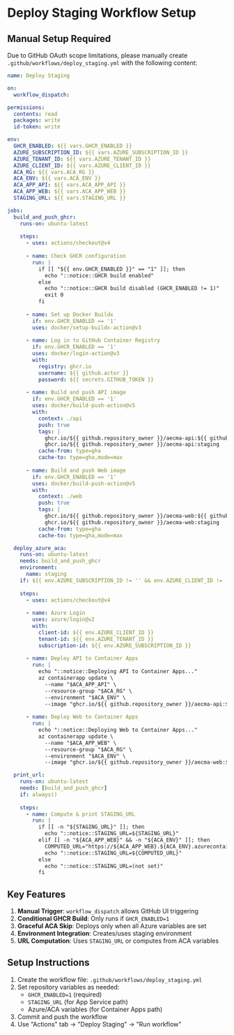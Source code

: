 # Deploy Staging Workflow Setup

## Manual Setup Required

Due to GitHub OAuth scope limitations, please manually create `.github/workflows/deploy_staging.yml` with the following content:

```yaml
name: Deploy Staging

on:
  workflow_dispatch:

permissions:
  contents: read
  packages: write
  id-token: write

env:
  GHCR_ENABLED: ${{ vars.GHCR_ENABLED }}
  AZURE_SUBSCRIPTION_ID: ${{ vars.AZURE_SUBSCRIPTION_ID }}
  AZURE_TENANT_ID: ${{ vars.AZURE_TENANT_ID }}
  AZURE_CLIENT_ID: ${{ vars.AZURE_CLIENT_ID }}
  ACA_RG: ${{ vars.ACA_RG }}
  ACA_ENV: ${{ vars.ACA_ENV }}
  ACA_APP_API: ${{ vars.ACA_APP_API }}
  ACA_APP_WEB: ${{ vars.ACA_APP_WEB }}
  STAGING_URL: ${{ vars.STAGING_URL }}

jobs:
  build_and_push_ghcr:
    runs-on: ubuntu-latest
    
    steps:
      - uses: actions/checkout@v4
      
      - name: Check GHCR configuration
        run: |
          if [[ "${{ env.GHCR_ENABLED }}" == "1" ]]; then
            echo "::notice::GHCR build enabled"
          else
            echo "::notice::GHCR build disabled (GHCR_ENABLED != 1)"
            exit 0
          fi
      
      - name: Set up Docker Buildx
        if: env.GHCR_ENABLED == '1'
        uses: docker/setup-buildx-action@v3
      
      - name: Log in to GitHub Container Registry
        if: env.GHCR_ENABLED == '1'
        uses: docker/login-action@v3
        with:
          registry: ghcr.io
          username: ${{ github.actor }}
          password: ${{ secrets.GITHUB_TOKEN }}
      
      - name: Build and push API image
        if: env.GHCR_ENABLED == '1'
        uses: docker/build-push-action@v5
        with:
          context: ./api
          push: true
          tags: |
            ghcr.io/${{ github.repository_owner }}/aecma-api:${{ github.sha }}
            ghcr.io/${{ github.repository_owner }}/aecma-api:staging
          cache-from: type=gha
          cache-to: type=gha,mode=max
      
      - name: Build and push Web image
        if: env.GHCR_ENABLED == '1'
        uses: docker/build-push-action@v5
        with:
          context: ./web
          push: true
          tags: |
            ghcr.io/${{ github.repository_owner }}/aecma-web:${{ github.sha }}
            ghcr.io/${{ github.repository_owner }}/aecma-web:staging
          cache-from: type=gha
          cache-to: type=gha,mode=max

  deploy_azure_aca:
    runs-on: ubuntu-latest
    needs: build_and_push_ghcr
    environment: 
      name: staging
    if: ${{ env.AZURE_SUBSCRIPTION_ID != '' && env.AZURE_CLIENT_ID != '' && env.AZURE_TENANT_ID != '' && env.ACA_RG != '' && env.ACA_ENV != '' && env.ACA_APP_API != '' && env.ACA_APP_WEB != '' }}
    
    steps:
      - uses: actions/checkout@v4
      
      - name: Azure Login
        uses: azure/login@v2
        with:
          client-id: ${{ env.AZURE_CLIENT_ID }}
          tenant-id: ${{ env.AZURE_TENANT_ID }}
          subscription-id: ${{ env.AZURE_SUBSCRIPTION_ID }}
      
      - name: Deploy API to Container Apps
        run: |
          echo "::notice::Deploying API to Container Apps..."
          az containerapp update \
            --name "$ACA_APP_API" \
            --resource-group "$ACA_RG" \
            --environment "$ACA_ENV" \
            --image "ghcr.io/${{ github.repository_owner }}/aecma-api:${{ github.sha }}" || true
      
      - name: Deploy Web to Container Apps
        run: |
          echo "::notice::Deploying Web to Container Apps..."
          az containerapp update \
            --name "$ACA_APP_WEB" \
            --resource-group "$ACA_RG" \
            --environment "$ACA_ENV" \
            --image "ghcr.io/${{ github.repository_owner }}/aecma-web:${{ github.sha }}" || true

  print_url:
    runs-on: ubuntu-latest
    needs: [build_and_push_ghcr]
    if: always()
    
    steps:
      - name: Compute & print STAGING_URL
        run: |
          if [[ -n "${STAGING_URL}" ]]; then
            echo "::notice::STAGING_URL=${STAGING_URL}"
          elif [[ -n "${ACA_APP_WEB}" && -n "${ACA_ENV}" ]]; then
            COMPUTED_URL="https://${ACA_APP_WEB}.${ACA_ENV}.azurecontainerapps.io"
            echo "::notice::STAGING_URL=${COMPUTED_URL}"
          else
            echo "::notice::STAGING_URL=(not set)"
          fi
```

## Key Features

1. **Manual Trigger**: `workflow_dispatch` allows GitHub UI triggering
2. **Conditional GHCR Build**: Only runs if `GHCR_ENABLED=1`
3. **Graceful ACA Skip**: Deploys only when all Azure variables are set
4. **Environment Integration**: Creates/uses staging environment
5. **URL Computation**: Uses `STAGING_URL` or computes from ACA variables

## Setup Instructions

1. Create the workflow file: `.github/workflows/deploy_staging.yml`
2. Set repository variables as needed:
   - `GHCR_ENABLED=1` (required)
   - `STAGING_URL` (for App Service path)
   - Azure/ACA variables (for Container Apps path)
3. Commit and push the workflow
4. Use "Actions" tab → "Deploy Staging" → "Run workflow"